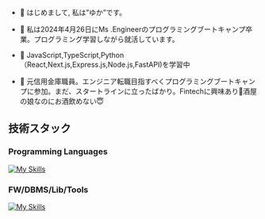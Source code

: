 - 👋 はじめまして, 私は”ゆか”です。

- 👀 私は2024年4月26日にMs .Engineerのプログラミングブートキャンプ卒業。プログラミング学習しながら就活しています。

- 🌱 JavaScript,TypeScript,Python（React,Next.js,Express.js,Node.js,FastAPI)を学習中
  
- 💞️ 元信用金庫職員。エンジニア転職目指すべくプログラミングブートキャンプに参加。まだ、スタートラインに立ったばかり。Fintechに興味あり🧐酒屋の娘なのにお酒飲めない😇

## 技術スタック

### Programming Languages
[![My Skills](https://skillicons.dev/icons?i=html,css,js,ts,py)](https://skillicons.dev)

### FW/DBMS/Lib/Tools
[![My Skills](https://skillicons.dev/icons?i=react,nextjs,nodejs,tailwind,nginx,express,fastapi,mysql,postgres,prisma,jest,aws,firebase,postman,docker,discord)](https://skillicons.dev)
<!---
tomoka88/tomoka88 is a ✨ special ✨ repository because its `README.md` (this file) appears on your GitHub profile.
You can click the Preview link to take a look at your changes.
--->
